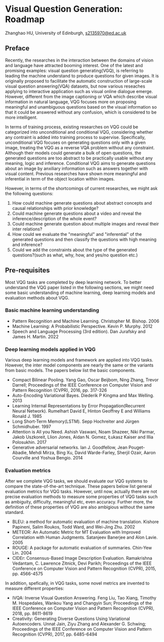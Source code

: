 # Visual Question Generation: Roadmap 
Zhanghao HU, University of Edinburgh, s2135970@ed.ac.uk

## Preface
Recently, the researches in the interaction between the domains of vision and language have attracted booming interest. One of the latest and promising examples: visual question generating(VGQ), is referring to leading the machine understand to produce questions for given images. It is originally proposed to facilitate the automatic construction of large-scale visual question answering(VQA) datasets, but now various reseaches applying to interactive application such as visual online dialogue emerge. However, different from the image captioning or VQA which describe visual information in natural language, VQG focuses more on proposing meaningful and unambiguous questions based on the visual information so that it could be answered without any confusion, which is considered to be more intelligent.   

In terms of training process, existing researches on VQG could be categorized into unconditional and conditional VQG, considering whether any contraint is added into training process to supervise. Specifically, unconditional VQG focuses on generating questions only with a given image, treating the VQG as a reverse VQA problem without any constraint. Although their models could generate a bulk of open questions, the generated questions are too abstract to be practically usable without any meaning, logic and inference. Conditional VQG aims to generate questions about an image by anxiliary information such as answers together with visual content. Previous researches have shown more meaningful and inferential in term of the object location within images.

However, in terms of the shortcomings of current researches, we might ask the following questions:

1. How could machine generate questions about abstract concepts and causal relationships with prior knowledge?
2. Could machine generate questions about a video and reveal the inference/description of the whole event?
3. Could machine generate question about multiple images and reveal their inter relations? 
4. How could we evaluate the "meaningful" and "inferential" of the generated questions and then classify the questions with high meaning and inference? 
5. Could we add the constraints about the type of the generated questions?(such as what, why, how, and yes/no question etc.)

## Pre-requisites

Most VQG tasks are completed by deep learning network. To better understand the VQG paper listed in the following sections, we might need some basic understanding of machine learning, deep learning models and evaluation methods about VQG.

### Basic machine learning understanding
* Pattern Recognition and Machine Learning. Christopher M. Bishop. 2006
* Machine Learning: A Probabilistic Perspective. Kevin P. Murphy. 2012
* Speech and Language Processing (3rd edition). Dan Jurafsky and James H. Martin. 2022 

### Deep learning models applied in VQG
Various deep learning models and framework are applied into VQG tasks. However, the inter model components are nearly the same or the variants from basic models. The papers below list the basic components.
* Compact Bilinear Pooling. Yang Gao, Oscar Beijbom, Ning Zhang, Trevor Darrell; Proceedings of the IEEE Conference on Computer Vision and Pattern Recognition (CVPR), 2016, pp. 317-326
* Auto-Encoding Variational Bayes. Diederik P Kingma and Max Welling. 2013
* Learning Internal Representations by Error Propagation(Recurrent Neural Network). Rumelhart David E, Hinton Geoffrey E and  Williams Ronald J. 1985
* Long Short-Term Memory(LSTM). Sepp Hochreiter and Jürgen Schmidhuber. 1997
* Attention is All you Need. Ashish Vaswani, Noam Shazeer, Niki Parmar, Jakob Uszkoreit, Llion Jones, Aidan N. Gomez, Łukasz Kaiser and Illia Polosukhin. 2017
* Generative adversarial networks. Ian J. Goodfellow, Jean Pouget-Abadie, Mehdi Mirza, Bing Xu, David Warde-Farley, Sherjil Ozair, Aaron Courville and Yoshua Bengio. 2014

### Evaluation metrics
After we complete VQG tasks, we should evaluate our VQG systems to compare the state-of-the-art technique. These papers below list general evaluation metrics for VQG tasks. However, until now, actually there are not precise evaluation methods to measure some properties of VQG tasks such as ambiguity, difficulty, meaningful etc, even accuracy. Further more, the definition of these properties of VQG are also ambigious without the same standard. 
* BLEU: a method for automatic evaluation of machine translation. Kishore Papineni, Salim Roukos, Todd Ward, and Wei-Jing Zhu. 2002
* METEOR: An Automatic Metric for MT Evaluation with Improved Correlation with Human Judgments. Satanjeev Banerjee and Alon Lavie. 2005
* ROUGE: A package for automatic evaluation of summaries. Chin-Yew Lin. 2004
* CIDEr: Consensus-Based Image Description Evaluation. Ramakrishna Vedantam, C. Lawrence Zitnick, Devi Parikh; Proceedings of the IEEE Conference on Computer Vision and Pattern Recognition (CVPR), 2015, pp. 4566-4575

In addition, spefically, in VQG tasks, some novel metrics are invented to measure different properties:

* IVQA: Inverse Visual Question Answering. Feng Liu, Tao Xiang, Timothy M. Hospedales, Wankou Yang and Changyin Sun; Proceedings of the IEEE Conference on Computer Vision and Pattern Recognition (CVPR), 2018, pp. 8611-8619
* Creativity: Generating Diverse Questions Using Variational Autoencoders. Unnat Jain, Ziyu Zhang and Alexander G. Schwing; Proceedings of the IEEE Conference on Computer Vision and Pattern Recognition (CVPR), 2017, pp. 6485-6494
